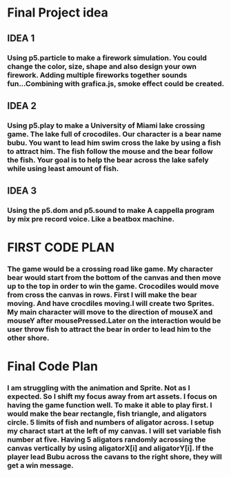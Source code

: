 # Final Project idea

## IDEA 1
### Using p5.particle to make a firework simulation. You could change the color, size, shape and also design your own firework. Adding multiple fireworks together sounds fun...Combining with grafica.js, smoke effect could be created.

## IDEA 2
### Using p5.play to make a University of Miami lake crossing game. The lake full of crocodiles. Our character is a bear name bubu. You want to lead him swim cross the lake by using a fish to attract him. The fish follow the mouse and the bear follow the fish. Your goal is to help the bear across the lake safely while using least amount of fish.

## IDEA 3
### Using the p5.dom and p5.sound to make A cappella program by mix pre record voice. Like a beatbox machine.

# FIRST CODE PLAN
### The game would be a crossing road like game. My character bear would start from the bottom of the canvas and then move up to the top in order to win the game. Crocodiles would move from cross the canvas in rows. First I will make the bear moving. And have crocdiles moving.I will create two Sprites. My main character will move to the direction of mouseX and mouseY after mousePressed.Later on the interaction would be user throw fish to attract the bear in order to lead him to the other shore.

# Final Code Plan
### I am struggling with the animation and Sprite. Not as I expected. So I shift my focus away from art assets. I focus on having the game function well. To make it able to play first. I would make the bear rectangle, fish triangle, and aligators circle. 5 limits of fish and numbers of aligator across. I setup my charact start at the left of my canvas. I will set variable fish number at five. Having 5 aligators randomly acrossing the canvas vertically by using aligatorX[i] and aligatorY[i]. If the player lead Bubu across the cavans to the right shore, they will get a win message.




